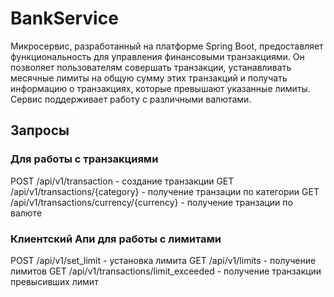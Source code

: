 #   BankService

Микросервис, разработанный на платформе Spring Boot, предоставляет функциональность для управления финансовыми транзакциями. Он позволяет пользователям совершать транзакции, устанавливать месячные лимиты на общую сумму этих транзакций и получать информацию о транзакциях, которые превышают указанные лимиты. Сервис поддерживает работу с различными валютами.

## Запросы

### Для работы с транзакциями
POST /api/v1/transaction - создание транзакции
GET /api/v1/transactions/{category} - получение транзации по категории
GET /api/v1/transactions/currency/{currency} - получение транзации по валюте

### Клиентский Апи для работы с лимитами
POST /api/v1/set_limit - установка лимита
GET /api/v1/limits - получение лимитов
GET /api/v1/transactions/limit_exceeded - получение транзакции превысивших лимит

